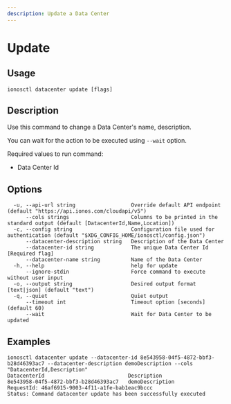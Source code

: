 ```yaml
---
description: Update a Data Center
---
```


# Update

## Usage

```text
ionosctl datacenter update [flags]
```

## Description

Use this command to change a Data Center's name, description.

You can wait for the action to be executed using `--wait` option.

Required values to run command:

* Data Center Id

## Options

```text
  -u, --api-url string                  Override default API endpoint (default "https://api.ionos.com/cloudapi/v5")
      --cols strings                    Columns to be printed in the standard output (default [DatacenterId,Name,Location])
  -c, --config string                   Configuration file used for authentication (default "$XDG_CONFIG_HOME/ionosctl/config.json")
      --datacenter-description string   Description of the Data Center
      --datacenter-id string            The unique Data Center Id [Required flag]
      --datacenter-name string          Name of the Data Center
  -h, --help                            help for update
      --ignore-stdin                    Force command to execute without user input
  -o, --output string                   Desired output format [text|json] (default "text")
  -q, --quiet                           Quiet output
      --timeout int                     Timeout option [seconds] (default 60)
      --wait                            Wait for Data Center to be updated
```

## Examples

```text
ionosctl datacenter update --datacenter-id 8e543958-04f5-4872-bbf3-b28d46393ac7 --datacenter-description demoDescription --cols "DatacenterId,Description"
DatacenterId                           Description
8e543958-04f5-4872-bbf3-b28d46393ac7   demoDescription
RequestId: 46af6915-9003-4f11-a1fe-bab1eac9bccc
Status: Command datacenter update has been successfully executed
```

